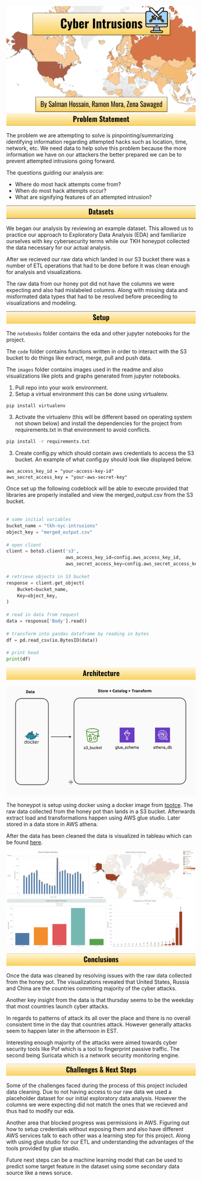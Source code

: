 ![](images/proj.png)
![](images/problem.png)

The problem we are attempting to solve is pinpointing/summarizing identifying information regarding attempted hacks such as location, time, network, etc. We need data to help solve this problem because the more information we have on our attackers the better prepared we can be to prevent attempted intrusions going forward.

The questions guiding our analysis are:

- Where do most hack attempts come from?
- When do most hack attempts occur?
- What are signifying features of an attempted intrusion?


![](images/datasets.png)

We began our analysis by reviewing an example dataset. This allowed us to practice our approach to Exploratory Data Analysis (EDA) and familiarize ourselves with key cybersecurity terms while our TKH honeypot collected the data necessary for our actual analysis.

After we recieved our raw data which landed in our S3 bucket there was a number of ETL operations that had to be done before it was clean enough for analysis and visualizations.

The raw data from our honey pot did not have the columns we were expecting and also had mislabeled columns. Along with missing data and misformated data types that had to be resolved before preceeding to visualizations and modeling.

![](images/setup.png)

The `notebooks` folder contains the eda and other jupyter notebooks for the project.

The `code` folder contains functions written in order to interact with the S3 bucket to do things like extract, merge, pull and push data.

The `images` folder contains images used in the readme and also visualizations like plots and graphs generated from jupyter notebooks.

1. Pull repo into your work environment.
2. Setup a virtual environment this can be done using virtualenv.

```
pip install virtualenv
```

3. Activate the virtualenv (this will be different based on operating system not shown below) and install the dependencies for the project from requirements.txt in that environment to avoid conflicts.

``` bash
pip install -r requirements.txt
```


3. Create config.py which should contain aws credentials to access the S3 bucket. An example of what config.py should look like displayed below.

```
aws_access_key_id = "your-access-key-id"
aws_secret_access_key = "your-aws-secret-key"
```

Once set up the following codeblock will be able to execute provided that libraries are properly installed and view the merged_output.csv from the S3 bucket.


``` python

# some initial variables
bucket_name = "tkh-nyc-intrusions"
object_key = "merged_output.csv"

# open client
client = boto3.client('s3',
                      aws_access_key_id=config.aws_access_key_id,
                      aws_secret_access_key=config.aws_secret_access_key)

# retrieve objects in S3 bucket
response = client.get_object(
    Bucket=bucket_name,
    Key=object_key,
)

# read in data from request
data = response['Body'].read()

# transform into pandas dataframe by reading in bytes
df = pd.read_csv(io.BytesIO(data))

# print head
print(df)
```

![architecturetitle](images/arch.png)

![architecture](images/architecture.png)

The honeypot is setup using docker using a docker image from [tpotce](https://github.com/telekom-security/tpotce?tab=readme-ov-file). The raw data collected from the honey pot than lands in a S3 bucket. Afterwards extract load and transformations happen using AWS glue studio. Later stored in a data store in AWS athena.

After the data has been cleaned the data is visualized in tableau which can be found [here](https://public.tableau.com/app/profile/salman8177/viz/CyberIntrusions/Dashboard1?publish=yes).

![](images/tableau.png)

![](images/conclusion.png)

Once the data was cleaned by resolving issues with the raw data collected from the honey pot. The visualizations revealed that United States, Russia and China are the countries commiting majority of the cyber attacks.

Another key insight from the data is that thursday seems to be the weekday that most countries launch cyber attacks. 

In regards to patterns of attack its all over the place and there is no overall consistent time in the day that countries attack. However generally attacks seem to happen later in the afternoon in EST. 

Interesting enough majority of the attacks were aimed towards cyber security tools like Pof which is a tool to fingerprint passive traffic. The second being Suricata which is a network security monitoring engine. 

![](images/challenges.png)

Some of the challenges faced during the process of this project included data cleaning. Due to not having access to our raw data we used a placeholder dataset for our initial exploratory data analysis. However the columns we were expecting did not match the ones that we recieved and thus had to modify our eda.

Another area that blocked progress was permissions in AWS. Figuring out how to setup credentials without exposing them and also have different AWS services talk to each other was a learning step for this project. Along with using glue studio for our ETL and understanding the advantages of the tools provided by glue studio.

Future next steps can be a machine learning model that can be used to predict some target feature in the dataset using some secondary data source like a news soruce.

